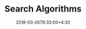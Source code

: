 ---
type: lecture
date: 2018-03-20T6:33:00+4:30
title: Search Algorithms
suggested_readings:
    - title: dfs
      url: http://google.com
    - title: bfs
      url: http://google.com
    - title: uniform
      url: http://google.com
slides: /static_files/presentations/1-Introduction-Fa.pdf
---